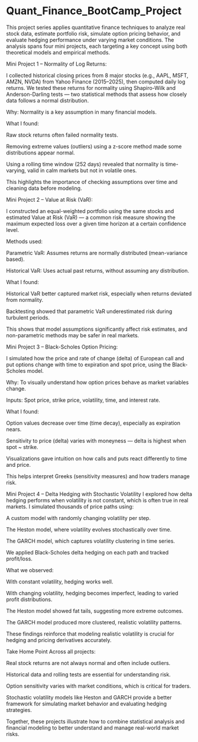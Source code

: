 # Quant_Finance_BootCamp_Project

This project series applies quantitative finance techniques to analyze real stock data, estimate portfolio risk, simulate option pricing behavior, and evaluate hedging performance under varying market conditions. The analysis spans four mini projects, each targeting a key concept using both theoretical models and empirical methods.

Mini Project 1 – Normality of Log Returns:

I collected historical closing prices from 8 major stocks (e.g., AAPL, MSFT, AMZN, NVDA) from Yahoo Finance (2015–2025), then computed daily log returns. We tested these returns for normality using Shapiro-Wilk and Anderson-Darling tests — two statistical methods that assess how closely data follows a normal distribution.

Why: Normality is a key assumption in many financial models.

What I found:

Raw stock returns often failed normality tests.

Removing extreme values (outliers) using a z-score method made some distributions appear normal.

Using a rolling time window (252 days) revealed that normality is time-varying, valid in calm markets but not in volatile ones.

This highlights the importance of checking assumptions over time and cleaning data before modeling.

Mini Project 2 – Value at Risk (VaR):

I constructed an equal-weighted portfolio using the same stocks and estimated Value at Risk (VaR) — a common risk measure showing the maximum expected loss over a given time horizon at a certain confidence level.

Methods used:

Parametric VaR: Assumes returns are normally distributed (mean-variance based).

Historical VaR: Uses actual past returns, without assuming any distribution.

What I found:

Historical VaR better captured market risk, especially when returns deviated from normality.

Backtesting showed that parametric VaR underestimated risk during turbulent periods.

This shows that model assumptions significantly affect risk estimates, and non-parametric methods may be safer in real markets.

Mini Project 3 – Black-Scholes Option Pricing:

I simulated how the price and rate of change (delta) of European call and put options change with time to expiration and spot price, using the Black-Scholes model.

Why: To visually understand how option prices behave as market variables change.

Inputs: Spot price, strike price, volatility, time, and interest rate.

What I found:

Option values decrease over time (time decay), especially as expiration nears.

Sensitivity to price (delta) varies with moneyness — delta is highest when spot ~ strike.

Visualizations gave intuition on how calls and puts react differently to time and price.

This helps interpret Greeks (sensitivity measures) and how traders manage risk.

Mini Project 4 – Delta Hedging with Stochastic Volatility
I explored how delta hedging performs when volatility is not constant, which is often true in real markets. I simulated thousands of price paths using:

A custom model with randomly changing volatility per step.

The Heston model, where volatility evolves stochastically over time.

The GARCH model, which captures volatility clustering in time series.

We applied Black-Scholes delta hedging on each path and tracked profit/loss.

What we observed:

With constant volatility, hedging works well.

With changing volatility, hedging becomes imperfect, leading to varied profit distributions.

The Heston model showed fat tails, suggesting more extreme outcomes.

The GARCH model produced more clustered, realistic volatility patterns.

These findings reinforce that modeling realistic volatility is crucial for hedging and pricing derivatives accurately.

Take Home Point
Across all projects:

Real stock returns are not always normal and often include outliers.

Historical data and rolling tests are essential for understanding risk.

Option sensitivity varies with market conditions, which is critical for traders.

Stochastic volatility models like Heston and GARCH provide a better framework for simulating market behavior and evaluating hedging strategies.

Together, these projects illustrate how to combine statistical analysis and financial modeling to better understand and manage real-world market risks.


